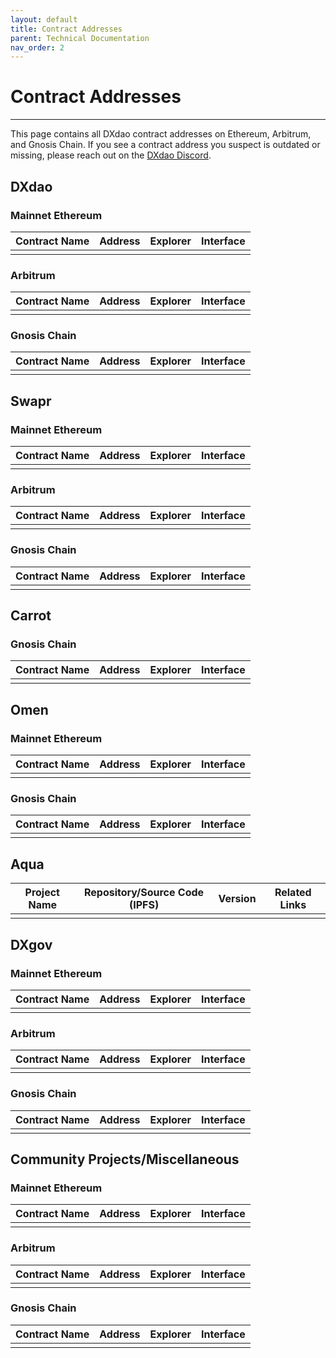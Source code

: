 ```yaml
---
layout: default
title: Contract Addresses
parent: Technical Documentation
nav_order: 2
---
```


# Contract Addresses

___

This page contains all DXdao contract addresses on Ethereum, Arbitrum, and Gnosis Chain. If you see a contract address you suspect is outdated or missing, please reach out on the <a href="https://discord.gg/4QXEJQkvHH" target="_blank">DXdao Discord</a>.

## DXdao

### Mainnet Ethereum

| Contract Name | Address | Explorer | Interface |
|--------------|:-------------------------------:|---------|---------------|
| | | |

### Arbitrum

| Contract Name | Address | Explorer | Interface |
|--------------|:-------------------------------:|---------|---------------|
| | | |

### Gnosis Chain

| Contract Name | Address | Explorer | Interface |
|--------------|:-------------------------------:|---------|---------------|
| | | |

## Swapr

### Mainnet Ethereum

| Contract Name | Address | Explorer | Interface |
|--------------|:-------------------------------:|---------|---------------|
| | | |

### Arbitrum

| Contract Name | Address | Explorer | Interface |
|--------------|:-------------------------------:|---------|---------------|
| | | |

### Gnosis Chain

| Contract Name | Address | Explorer | Interface |
|--------------|:-------------------------------:|---------|---------------|
| | | |

## Carrot

### Gnosis Chain

| Contract Name | Address | Explorer | Interface |
|--------------|:-------------------------------:|---------|---------------|
| | | |

## Omen

### Mainnet Ethereum

| Contract Name | Address | Explorer | Interface |
|--------------|:-------------------------------:|---------|---------------|
| | | |

### Gnosis Chain

| Contract Name | Address | Explorer | Interface |
|--------------|:-------------------------------:|---------|---------------|
| | | |

## Aqua

| Project Name | Repository/Source Code (IPFS) | Version | Related Links |
|--------------|:-------------------------------:|---------|---------------|
|          | |  | |

## DXgov

### Mainnet Ethereum

| Contract Name | Address | Explorer | Interface |
|--------------|:-------------------------------:|---------|---------------|
| | | |

### Arbitrum

| Contract Name | Address | Explorer | Interface |
|--------------|:-------------------------------:|---------|---------------|
| | | |

### Gnosis Chain

| Contract Name | Address | Explorer | Interface |
|--------------|:-------------------------------:|---------|---------------|
| | | |

## Community Projects/Miscellaneous

### Mainnet Ethereum

| Contract Name | Address | Explorer | Interface |
|--------------|:-------------------------------:|---------|---------------|
| | | |

### Arbitrum

| Contract Name | Address | Explorer | Interface |
|--------------|:-------------------------------:|---------|---------------|
| | | |

### Gnosis Chain

| Contract Name | Address | Explorer | Interface |
|--------------|:-------------------------------:|---------|---------------|
| | | |
